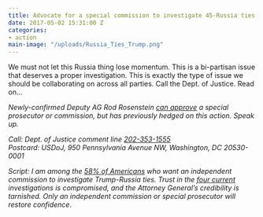 ```yaml
---
title: Advocate for a special commission to investigate 45-Russia ties.
date: 2017-05-02 15:31:00 Z
categories:
- action
main-image: "/uploads/Russia_Ties_Trump.png"
---
```


We must not let this Russia thing lose momentum. This is a bi-partisan issue that deserves a proper investigation. This is exactly the type of issue we should be collaborating on across all parties. Call the Dept. of Justice.  Read on... 

*Newly-confirmed Deputy AG Rod Rosenstein [can approve](http://twitter.us15.list-manage2.com/track/click?u=6e44580c77d04c66ad74296e8&id=9e76a0ed45&e=ad5c7fe4c2) a special prosecutor or commission, but has previously hedged on this action. Speak up.*

*Call: Dept. of Justice comment line [202-353-1555](tel:(202)%20353-1555)\
Postcard: USDoJ, 950 Pennsylvania Avenue NW, Washington, DC 20530-0001*

*Script: I am among the [58% of Americans](http://twitter.us15.list-manage.com/track/click?u=6e44580c77d04c66ad74296e8&id=0f42b91e94&e=ad5c7fe4c2) who want an independent commission to investigate Trump-Russia ties. Trust in the [four current](http://twitter.us15.list-manage.com/track/click?u=6e44580c77d04c66ad74296e8&id=e0b3c3b79b&e=ad5c7fe4c2) investigations is compromised, and the Attorney General’s credibility is tarnished. Only an independent commission or special prosecutor will restore confidence*.